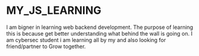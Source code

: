 # MY_JS_LEARNING
I am bigner in learning web backend development. The purpose of learning this is because get better understanding what behind the wall is going on. I am cybersec student i am learning all by my and also looking for friend/partner to Grow together. 

